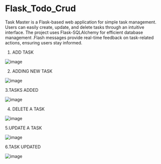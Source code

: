 # Flask_Todo_Crud
Task Master is a Flask-based web application for simple task management. Users can easily create, update, and delete tasks through an intuitive interface. The project uses Flask-SQLAlchemy for efficient database management .Flash messages provide real-time feedback on task-related actions, ensuring users stay informed. 


1. ADD TASK 

![image](https://github.com/AISHWARYA-ANILKUMAR/Flask_Todo_Crud/assets/106093984/81bc9aa6-00ad-4cac-a401-7852d9c789eb)


2. ADDING NEW TASK
   
![image](https://github.com/AISHWARYA-ANILKUMAR/Flask_Todo_Crud/assets/106093984/b77bc9df-5681-470c-bae6-8911223052ab)



3.TASKS ADDED

![image](https://github.com/AISHWARYA-ANILKUMAR/Flask_Todo_Crud/assets/106093984/032da8fa-03d4-4d45-a3ae-38cbe0df2ac9)



4. DELETE A TASK
   
![image](https://github.com/AISHWARYA-ANILKUMAR/Flask_Todo_Crud/assets/106093984/98f37952-ffbf-4bbc-852f-5eb1a6d1b865)



5.UPDATE A TASK

![image](https://github.com/AISHWARYA-ANILKUMAR/Flask_Todo_Crud/assets/106093984/31b14286-8be4-4fe7-bf30-2450f1d4afa1)


6.TASK UPDATED

![image](https://github.com/AISHWARYA-ANILKUMAR/Flask_Todo_Crud/assets/106093984/b69c9bbb-061e-4aca-9b09-b02d20086550)
